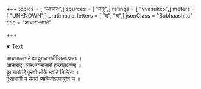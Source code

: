 +++
topics = [ "आचारः",]
sources = [ "मनुः",]
ratings = [ "vvasuki:5",]
meters = [ "UNKNOWN",]
pratimaala_letters = [ "द", "च",]
jsonClass = "Subhaashita"
title = "आचारात्लभते"

+++

<details open><summary>Text</summary>

आचारात्लभते ह्यायुराचारादीप्सिताः प्रजाः ।  
आचाराद् धनमक्षय्यमाचारो हन्त्यलक्षणम् ॥   
दुराचारो हि पुरुषो लोके भवति निन्दितः ।  
दुःखभागी च सततं व्याधितोऽल्पायुरेव च ॥
</details>
